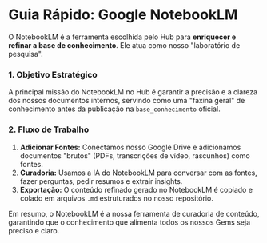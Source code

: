 # Guia Rápido: Google NotebookLM

O NotebookLM é a ferramenta escolhida pelo Hub para **enriquecer e refinar a base de conhecimento**. Ele atua como nosso "laboratório de pesquisa".

### 1. Objetivo Estratégico
A principal missão do NotebookLM no Hub é garantir a precisão e a clareza dos nossos documentos internos, servindo como uma "faxina geral" de conhecimento antes da publicação na `base_conhecimento` oficial.

### 2. Fluxo de Trabalho
1.  **Adicionar Fontes:** Conectamos nosso Google Drive e adicionamos documentos "brutos" (PDFs, transcrições de vídeo, rascunhos) como fontes.
2.  **Curadoria:** Usamos a IA do NotebookLM para conversar com as fontes, fazer perguntas, pedir resumos e extrair insights.
3.  **Exportação:** O conteúdo refinado gerado no NotebookLM é copiado e colado em arquivos `.md` estruturados no nosso repositório.

Em resumo, o NotebookLM é a nossa ferramenta de curadoria de conteúdo, garantindo que o conhecimento que alimenta todos os nossos Gems seja preciso e claro.